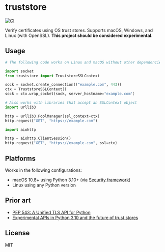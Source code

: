 # truststore

[![CI](https://github.com/sethmlarson/python-truststore/actions/workflows/ci.yml/badge.svg)](https://github.com/sethmlarson/python-truststore/actions/workflows/ci.yml)

Verify certificates using OS trust stores. Supports macOS, Windows, and Linux (with OpenSSL). **This project should be considered experimental.**

## Usage

```python
# The following code works on Linux and macOS without other dependencies.

import socket
from truststore import TruststoreSSLContext

sock = socket.create_connection(("example.com", 443))
ctx = TruststoreSSLContext()
sock = ctx.wrap_socket(sock, server_hostname="example.com")

# Also works with libraries that accept an SSLContext object
import urllib3

http = urllib3.PoolManager(ssl_context=ctx)
http.request("GET", "https://example.com")

import aiohttp

http = aiohttp.ClientSession()
http.request("GET", "https://example.com", ssl=ctx)
```

## Platforms

Works in the following configurations:

- macOS 10.8+ using Python 3.10+ (via [Security framework](https://developer.apple.com/documentation/security))
- Linux using any Python version

## Prior art

- [PEP 543: A Unified TLS API for Python](https://www.python.org/dev/peps/pep-0543)
- [Experimental APIs in Python 3.10 and the future of trust stores](https://sethmlarson.dev/blog/2021-11-27/experimental-python-3.10-apis-and-trust-stores)

## License

MIT
